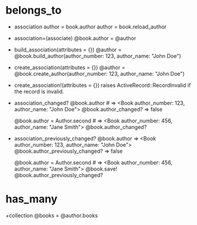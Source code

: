 # belongs_to
  + association
      author = book.author
      author = book.reload_author
  
  + association=(associate)
      @book.author = @author
  
  + build_association(attributes = {})
      @author = @book.build_author(author_number: 123, author_name: "John Doe")
    
  + create_association(attributes = {})
      @author = @book.create_author(author_number: 123, author_name: "John Doe")

  + create_association!(attributes = {})
      raises ActiveRecord::RecordInvalid if the record is invalid.

  + association_changed?
      @book.author # => <Book author_number: 123, author_name: "John Doe">
      @book.author_changed?  => false

      @book.author = Author.second # => <Book author_number: 456, author_name: "Jane Smith">
      @book.author_changed?
  
  + association_previously_changed?
      @book.author  => <Book author_number: 123, author_name: "John Doe">
      @book.author_previously_changed?  => false

      @book.author = Author.second # => <Book author_number: 456, author_name: "Jane Smith">
      @book.save!
      @book.author_previously_changed? 

# has_many
  +collection
    @books = @author.books
  